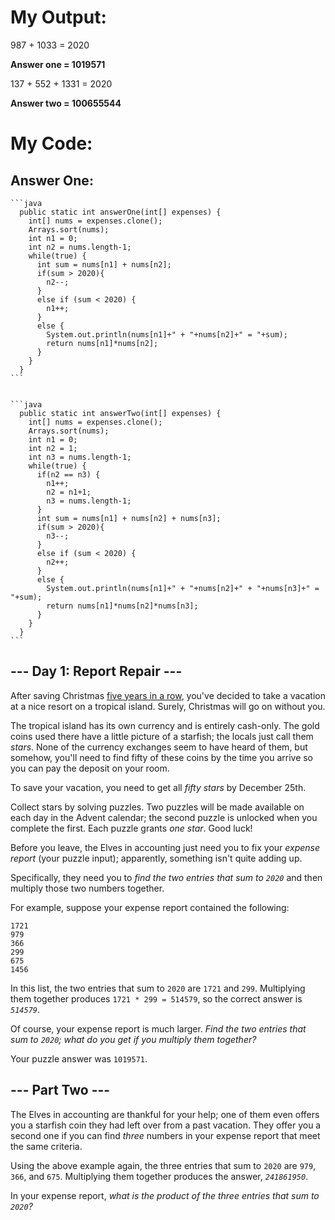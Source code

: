 <html>
<body>
<main>
  <div>
    <h1>My Output:<br></h1>
    <p>987 + 1033 = 2020</p>
    <p><strong>Answer one = 1019571</strong></p>
    <p>137 + 552 + 1331 = 2020</p>
    <p><strong>Answer two = 100655544</strong></p>
    <h1>My Code:<br></h1>
    <h2>Answer One:</h2>
    
    ```java
      public static int answerOne(int[] expenses) {
        int[] nums = expenses.clone();
        Arrays.sort(nums);
        int n1 = 0;
        int n2 = nums.length-1;
        while(true) {
          int sum = nums[n1] + nums[n2]; 
          if(sum > 2020){
            n2--;
          }
          else if (sum < 2020) {
            n1++;
          }
          else {
            System.out.println(nums[n1]+" + "+nums[n2]+" = "+sum);
            return nums[n1]*nums[n2];
          }
        }
      }
    ```
    
    
    ```java
      public static int answerTwo(int[] expenses) {
        int[] nums = expenses.clone();
        Arrays.sort(nums);
        int n1 = 0;
        int n2 = 1;
        int n3 = nums.length-1;
        while(true) {
          if(n2 == n3) {
            n1++;
            n2 = n1+1;
            n3 = nums.length-1;    
          } 
          int sum = nums[n1] + nums[n2] + nums[n3];
          if(sum > 2020){
            n3--;
          }
          else if (sum < 2020) {
            n2++;
          }
          else {
            System.out.println(nums[n1]+" + "+nums[n2]+" + "+nums[n3]+" = "+sum);
            return nums[n1]*nums[n2]*nums[n3];
          }
        }
      }
    ``` 
  </div>  
  
<article class="day-desc"><h2>--- Day 1: Report Repair ---</h2><p>After saving Christmas <a href="/events">five years in a row</a>, you've decided to take a vacation at a nice resort on a tropical island. <span title="WHAT COULD GO WRONG">Surely</span>, Christmas will go on without you.</p>
<p>The tropical island has its own currency and is entirely cash-only.  The gold coins used there have a little picture of a starfish; the locals just call them <em class="star">stars</em>. None of the currency exchanges seem to have heard of them, but somehow, you'll need to find fifty of these coins by the time you arrive so you can pay the deposit on your room.</p>
<p>To save your vacation, you need to get all <em class="star">fifty stars</em> by December 25th.</p>
<p>Collect stars by solving puzzles.  Two puzzles will be made available on each day in the Advent calendar; the second puzzle is unlocked when you complete the first.  Each puzzle grants <em class="star">one star</em>. Good luck!</p>
<p>Before you leave, the Elves in accounting just need you to fix your <em>expense report</em> (your puzzle input); apparently, something isn't quite adding up.</p>
<p>Specifically, they need you to <em>find the two entries that sum to <code>2020</code></em> and then multiply those two numbers together.</p>
<p>For example, suppose your expense report contained the following:</p>
<pre><code>1721
979
366
299
675
1456
</code></pre>
<p>In this list, the two entries that sum to <code>2020</code> are <code>1721</code> and <code>299</code>. Multiplying them together produces <code>1721 * 299 = 514579</code>, so the correct answer is <code><em>514579</em></code>.</p>
<p>Of course, your expense report is much larger. <em>Find the two entries that sum to <code>2020</code>; what do you get if you multiply them together?</em></p>
</article>
<p>Your puzzle answer was <code>1019571</code>.</p><article class="day-desc"><h2 id="part2">--- Part Two ---</h2><p>The Elves in accounting are thankful for your help; one of them even offers you a starfish coin they had left over from a past vacation. They offer you a second one if you can find <em>three</em> numbers in your expense report that meet the same criteria.</p>
<p>Using the above example again, the three entries that sum to <code>2020</code> are <code>979</code>, <code>366</code>, and <code>675</code>. Multiplying them together produces the answer, <code><em>241861950</em></code>.</p>
<p>In your expense report, <em>what is the product of the three entries that sum to <code>2020</code>?</em></p>
</article>
</main>
</body>
</html>
